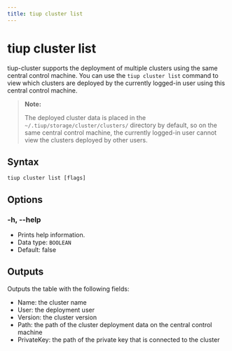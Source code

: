 ```yaml
---
title: tiup cluster list
---
```


# tiup cluster list

tiup-cluster supports the deployment of multiple clusters using the same central control machine. You can use the `tiup cluster list` command to view which clusters are deployed by the currently logged-in user using this central control machine.

> **Note:**
>
> The deployed cluster data is placed in the `~/.tiup/storage/cluster/clusters/` directory by default, so on the same central control machine, the currently logged-in user cannot view the clusters deployed by other users.

## Syntax

```shell
tiup cluster list [flags]
```

## Options

### -h, --help

- Prints help information.
- Data type: `BOOLEAN`
- Default: false

## Outputs

Outputs the table with the following fields:

- Name: the cluster name
- User: the deployment user
- Version: the cluster version
- Path: the path of the cluster deployment data on the central control machine
- PrivateKey: the path of the private key that is connected to the cluster